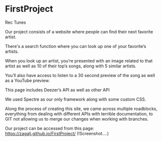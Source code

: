 # FirstProject

Rec Tunes

Our project consists of a website where people can find their next favorite artist.

There's a search function where you can look up one of your favorite’s artists. 

When you look up an artist, you’re presented with an image related to that artist as well as 10 of their top’s songs, along with 5 similar artists.

You’ll also have access to listen to a 30 second preview of the song as well as a YouTube preview.

This page includes Deezer’s API as well as other API

We used Spectre as our only framework along with some custom CSS.

Along the process of creating this site, we came across multiple roadblocks, everything from dealing with different APIs with terrible documentation, to GIT not allowing us to merge our changes when working with branches.

Our project can be accessed from this page:
https://zagalj.github.io/FirstProject/
(!Screenshot....)
